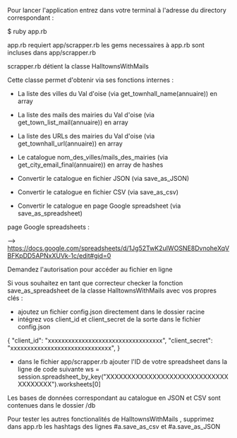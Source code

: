 Pour lancer l'application entrez dans votre terminal à l'adresse du directory correspondant :

$ ruby app.rb

app.rb requiert app/scrapper.rb
les gems necessaires à app.rb sont incluses dans app/scrapper.rb

scrapper.rb détient la classe HalltownsWithMails

Cette classe permet d'obtenir via ses fonctions internes :
 - La liste des villes du Val d'oise (via get_townhall_name(annuaire)) en array
 - La liste des mails des mairies du Val d'oise  (via get_town_list_mail(annuaire)) en array
 - La liste des URLs des mairies du Val d'oise (via get_townhall_url(annuaire)) en array
 - Le catalogue nom_des_villes/mails_des_mairies (via get_city_email_final(annuaire)) en array de   hashes

 - Convertir le catalogue en fichier JSON (via save_as_JSON)
 - Convertir le catalogue en fichier CSV (via save_as_csv)
 - Convertir le catalogue en page Google spreadsheet (via save_as_spreadsheet)

page Google spreadsheets :

-->  https://docs.google.com/spreadsheets/d/1Jg52TwK2uIWOSNE8DvnoheXqVBFKpDD5APNxXUVk-1c/edit#gid=0

Demandez l'autorisation pour accéder au fichier en ligne

Si vous souhaitez en tant que correcteur checker la fonction save_as_spreadsheet de la classe HalltownsWithMails avec vos propres clés :
 - ajoutez un fichier config.json directement dans le dossier racine
 - intégrez vos client_id et client_secret de la sorte dans le fichier config.json

  { "client_id": "xxxxxxxxxxxxxxxxxxxxxxxxxxxxxxxxxx",
   "client_secret": "xxxxxxxxxxxxxxxxxxxxxxxxxxxxxx", }
 - dans le fichier app/scrapper.rb ajouter l'ID de votre spreadsheet dans la ligne de code suivante
 ws = session.spreadsheet_by_key("XXXXXXXXXXXXXXXXXXXXXXXXXXXXXXXXXXXXX").worksheets[0]

Les bases de données correspondant au catalogue en JSON et CSV sont contenues dans le dossier /db

Pour tester les autres fonctionalités de HalltownsWithMails , supprimez  dans app.rb les hashtags des lignes
#a.save_as_csv et #a.save_as_JSON
